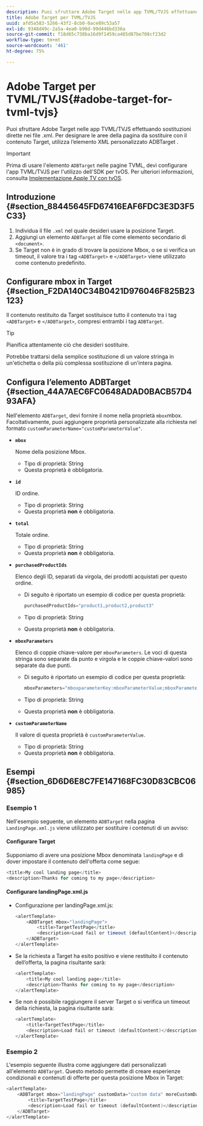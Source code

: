 ```yaml
---
description: Puoi sfruttare Adobe Target nelle app TVML/TVJS effettuando sostituzioni dirette nei file .xml. Per designare le aree della pagina da sostituire con il contenuto Target, utilizza l’elemento XML personalizzato ADBTarget .
title: Adobe Target per TVML/TVJS
uuid: afd5a583-5266-43f2-8cb0-0ace89c53a57
exl-id: 9348d49c-2a5a-4ea0-b90d-99d446bd336a
source-git-commit: f18d65c738ba16d9f1459ca485d87be708cf23d2
workflow-type: tm+mt
source-wordcount: '461'
ht-degree: 75%

---
```


# Adobe Target per TVML/TVJS{#adobe-target-for-tvml-tvjs}

Puoi sfruttare Adobe Target nelle app TVML/TVJS effettuando sostituzioni dirette nei file .xml. Per designare le aree della pagina da sostituire con il contenuto Target, utilizza l’elemento XML personalizzato ADBTarget .

>[!IMPORTANT]
>
>Prima di usare l&#39;elemento `ADBTarget` nelle pagine TVML, devi configurare l&#39;app TVML/TVJS per l&#39;utilizzo dell&#39;SDK per tvOS. Per ulteriori informazioni, consulta [Implementazione Apple TV con tvOS](/help/ios/apple-tv-implementation-tvos/apple-tv-implementation-tvos.md).

## Introduzione {#section_88445645FD67416EAF6FDC3E3D3F5C33}

1. Individua il file `.xml` nel quale desideri usare la posizione Target.
1. Aggiungi un elemento `ADBTarget` al file come elemento secondario di `<document>`.
1. Se Target non è in grado di trovare la posizione Mbox, o se si verifica un timeout, il valore tra i tag `<ADBTarget>` e `</ADBTarget>` viene utilizzato come contenuto predefinito.

## Configurare mbox in Target {#section_F2DA140C34B0421D976046F825B23123}

Il contenuto restituito da Target sostituisce tutto il contenuto tra i tag `<ADBTarget>` e `</ADBTarget>`, compresi entrambi i tag `ADBTarget`.

>[!TIP]
>
>Pianifica attentamente ciò che desideri sostituire.

Potrebbe trattarsi della semplice sostituzione di un valore stringa in un&#39;etichetta o della più complessa sostituzione di un&#39;intera pagina.

## Configura l’elemento ADBTarget {#section_44A7AEC6FC0648ADAD0BACB57D493AFA}

Nell&#39;elemento `ADBTarget`, devi fornire il nome nella proprietà `mbox`mbox. Facoltativamente, puoi aggiungere proprietà personalizzate alla richiesta nel formato `customParameterName="customParameterValue"`.

* **`mbox`**

   Nome della posizione Mbox.

   * Tipo di proprietà: String
   * Questa proprietà è obbligatoria.

* **`id`**

   ID ordine.

   * Tipo di proprietà: String
   * Questa proprietà **non** è obbligatoria.

* **`total`**

   Totale ordine.

   * Tipo di proprietà: String
   * Questa proprietà **non** è obbligatoria.

* **`purchasedProductIds`**

   Elenco degli ID, separati da virgola, dei prodotti acquistati per questo ordine.

   * Di seguito è riportato un esempio di codice per questa proprietà:


      ```objective-c
      purchasedProductIds="product1,product2,product3" 
      ```

   * Tipo di proprietà: String
   * Questa proprietà **non** è obbligatoria.

* **`mboxParameters`**

   Elenco di coppie chiave-valore per `mboxParameters`. Le voci di questa stringa sono separate da punto e virgola e le coppie chiave-valori sono separate da due punti.

   * Di seguito è riportato un esempio di codice per questa proprietà:

      ```objective-c
      mboxParameters="mboxparameterKey:mboxParameterValue;mboxParameterKey1:mboxParameterValue1;mboxParameterKey2:mboxParameterValue2"
      ```

   * Tipo di proprietà: String
   * Questa proprietà **non** è obbligatoria.

* **`customParameterName`**

   Il valore di questa proprietà è `customParameterValue`.

   * Tipo di proprietà: String
   * Questa proprietà **non** è obbligatoria.


## Esempi {#section_6D6D6E8C7FE147168FC30D83CBC06985}

### Esempio 1

Nell&#39;esempio seguente, un elemento `ADBTarget` nella pagina `LandingPage.xml.js` viene utilizzato per sostituire i contenuti di un avviso:

#### Configurare Target

Supponiamo di avere una posizione Mbox denominata `landingPage` e di dover impostare il contenuto dell&#39;offerta come segue:

```objective-c
<title>My cool landing page</title> 
<description>Thanks for coming to my page</description> 
```

#### Configurare landingPage.xml.js

* Configurazione per landingPage.xml.js:

   ```js
   <alertTemplate> 
       <ADBTarget mbox="landingPage">  
           <title>TargetTestPage</title> 
           <description>Load fail or timeout (defaultContent)</description> 
       </ADBTarget>  
   </alertTemplate> 
   ```

* Se la richiesta a Target ha esito positivo e viene restituito il contenuto dell’offerta, la pagina risultante sarà:

   ```objective-c
   <alertTemplate> 
       <title>My cool landing page</title> 
       <description>Thanks for coming to my page</description> 
   </alertTemplate>
   ```

* Se non è possibile raggiungere il server Target o si verifica un timeout della richiesta, la pagina risultante sarà:

   ```objective-c
   <alertTemplate> 
       <title>TargetTestPage</title> 
       <description>Load fail or timeout (defaultContent)</description> 
   </alertTemplate>
   ```

### Esempio 2

L&#39;esempio seguente illustra come aggiungere dati personalizzati all&#39;elemento `ADBTarget`. Questo metodo permette di creare esperienze condizionali e contenuti di offerte per questa posizione Mbox in Target:

```objective-c
<alertTemplate> 
    <ADBTarget mbox="landingPage" customData="custom data" moreCustomData="more custom data"> 
        <title>TargetTestPage</title> 
        <description>Load fail or timeout (defaultContent)</description> 
    </ADBTarget>  
</alertTemplate>
```
